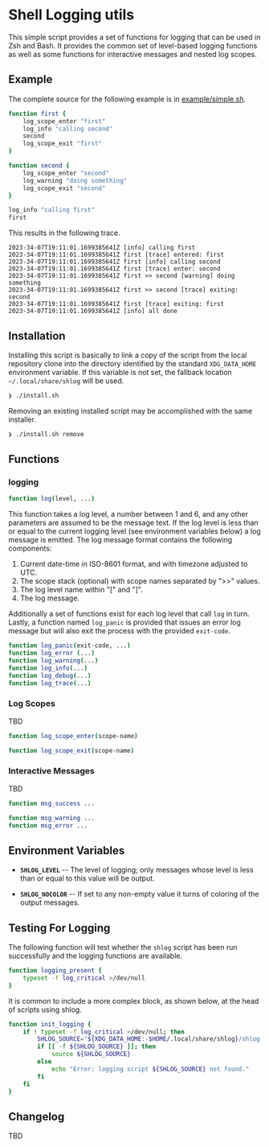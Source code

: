 # Shell Logging utils

This simple script provides a set of functions for logging that can be used in Zsh and Bash. It
provides the common set of level-based logging functions as well as some functions for interactive messages and nested
log scopes.

## Example

The complete source for the following example is in [example/simple.sh](example/simple.sh).

```bash
function first {
    log_scope_enter "first"
    log_info "calling second"
    second
    log_scope_exit "first"
}

function second {
    log_scope_enter "second"
    log_warning "doing something"
    log_scope_exit "second"
}

log_info "calling first"
first
```

This results in the following trace.

```
2023-34-07T19:11:01.1699385641Z [info] calling first
2023-34-07T19:11:01.1699385641Z first [trace] entered: first
2023-34-07T19:11:01.1699385641Z first [info] calling second
2023-34-07T19:11:01.1699385641Z first [trace] enter: second
2023-34-07T19:11:01.1699385641Z first >> second [warning] doing something
2023-34-07T19:11:01.1699385641Z first >> second [trace] exiting: second
2023-34-07T19:11:01.1699385641Z first [trace] exiting: first
2023-34-07T19:11:01.1699385641Z [info] all done
```

## Installation

Installing this script is basically to link a copy of the script from the local repository clone into the directory
identified by the standard `XDG_DATA_HOME` environment variable. If this variable is not set, the fallback location
`~/.local/share/shlog` will be used.

```bash
❯ ./install.sh
```

Removing an existing installed script may be accomplished with the same installer.

```bash
❯ ./install.sh remove
```

## Functions

### logging

```bash
function log(level, ...)
```

This function takes a log level, a number between 1 and 6, and any other parameters are assumed to be the message text.
If the log level is less than or equal to the current logging level (see environment variables below) a log message is
emitted. The log message format contains the following components:

1. Current date-time in ISO-8601 format, and with timezone adjusted to UTC.
2. The scope stack (optional) with scope names separated by ">>" values.
3. The log level name within "[" and "]".
4. The log message.

Additionally a set of functions exist for each log level that call `log` in turn. Lastly, a function named `log_panic` is
provided that issues an error log message but will also exit the process with the provided `exit-code`.

```bash
function log_panic(exit-code, ...)
function log_error (...)
function log_warning(...)
function log_info(...)
function log_debug(...)
function log_trace(...)
```

### Log Scopes

TBD

```bash
function log_scope_enter(scope-name)
```

```bash
function log_scope_exit(scope-name)
```

### Interactive Messages

TBD

```bash
function msg_success ...
```

```bash
function msg_warning ...
function msg_error ...
```

## Environment Variables

- **`SHLOG_LEVEL`** -- The level of logging; only messages whose level is less than or equal to this value will be output.
* **`SHLOG_NOCOLOR`** -- If set to any non-empty value it turns of coloring of the output messages.

## Testing For Logging

The following function will test whether the `shlog` script has been run successfully and the logging functions are available.

``` bash
function logging_present {
    typeset -f log_critical >/dev/null
}
```

It is common to include a more complex block, as shown below, at the head of scripts using shlog. 

``` bash
function init_logging {
    if ! typeset -f log_critical >/dev/null; then
        SHLOG_SOURCE="${XDG_DATA_HOME:-$HOME/.local/share/shlog}/shlog.sh"
        if [[ -f ${SHLOG_SOURCE} ]]; then
            source ${SHLOG_SOURCE}
        else
            echo "Error: logging script ${SHLOG_SOURCE} not found."
        fi
    fi
}
```

## Changelog

TBD
